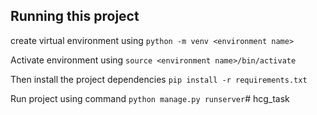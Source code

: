 ## Running this project

create virtual environment using 
`python -m venv <environment name>`

Activate environment using 
`source <environment name>/bin/activate`

Then install the project dependencies
`pip install -r requirements.txt`

Run project using command
`python manage.py runserver`# hcg_task
